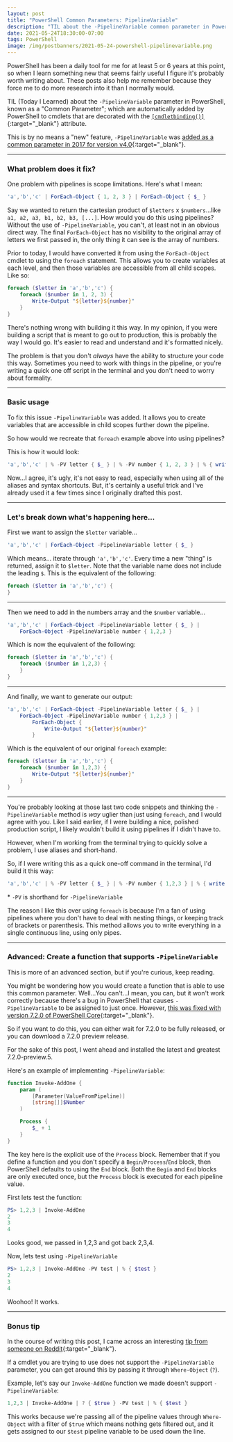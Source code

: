 ```yaml
---
layout: post
title: "PowerShell Common Parameters: PipelineVariable"
description: "TIL about the -PipelineVariable common parameter in PowerShell. All the pain I've put myself through to fix pipeline scope issues, when I could have just been using this!?"
date: 2021-05-24T18:30:00-07:00
tags: PowerShell
image: /img/postbanners/2021-05-24-powershell-pipelinevariable.png
---
```


PowerShell has been a daily tool for me for at least 5 or 6 years at this point, so when I learn something new that seems fairly useful I figure it's probably worth writing about. These posts also help me remember because they force me to do more research into it than I normally would.

TIL (Today I Learned) about the `-PipelineVariable` parameter in PowerShell, known as a "Common Parameter"; which are automatically added by PowerShell to cmdlets that are decorated with the [`[cmdletbinding()]`](https://docs.microsoft.com/en-us/powershell/module/microsoft.powershell.core/about/about_functions_cmdletbindingattribute){:target="_blank"} attribute.

This is by no means a "new" feature, `-PipelineVariable` was [added as a common parameter in 2017 for version v4.0](https://docs.microsoft.com/en-us/powershell/scripting/windows-powershell/whats-new/what-s-new-in-windows-powershell-50?view=powershell-7.1#new-features-in-windows-powershell-40#:~:text=PipelineVariable){:target="_blank"}.

----

### What problem does it fix?

One problem with pipelines is scope limitations. Here's what I mean:

```powershell
'a','b','c' | ForEach-Object { 1, 2, 3 } | ForEach-Object { $_ }
```

Say we wanted to return the cartesian product of `$letters` x `$numbers`...like `a1, a2, a3, b1, b2, b3, [...]`. How would you do this using pipelines? Without the use of `-PipelineVariable`, you can't, at least not in an obvious direct way. The final `ForEach-Object` has no visibility to the original array of letters we first passed in, the only thing it can see is the array of numbers.

Prior to today, I would have converted it from using the `ForEach-Object` cmdlet to using the `foreach` statement. This allows you to create variables at each level, and then those variables are accessible from all child scopes. Like so:

```powershell
foreach ($letter in 'a','b','c') {
    foreach ($number in 1, 2, 3) {
        Write-Output "${letter}${number}"
    }
}
```

There's nothing wrong with building it this way. In my opinion, if you were building a script that is meant to go out to production, this is probably the way I would go. It's easier to read and understand and it's formatted nicely.

The problem is that you don't _always_ have the ability to structure your code this way. Sometimes you need to work with things in the pipeline, or you're writing a quick one off script in the terminal and you don't need to worry about formality.

----

### Basic usage

To fix this issue `-PipelineVariable` was added. It allows you to create variables that are accessible in child scopes further down the pipeline.

So how would we recreate that `foreach` example above into using pipelines?

This is how it would look:

```powershell
'a','b','c' | % -PV letter { $_ } | % -PV number { 1, 2, 3 } | % { write "${letter}${number}" }
```

Now...I agree, it's ugly, it's not easy to read, especially when using all of the aliases and syntax shortcuts. But, it's certainly a useful trick and I've already used it a few times since I originally drafted this post.

----

### Let's break down what's happening here...

First we want to assign the `$letter` variable...

```powershell
'a','b','c' | ForEach-Object -PipelineVariable letter { $_ }
```

Which means... iterate through `'a','b','c'`. Every time a new "thing" is returned, assign it to `$letter`. Note that the variable name does not include the leading `$`. This is the equivalent of the following:

```powershell
foreach ($letter in 'a','b','c') {
}
```

----

Then we need to add in the numbers array and the `$number` variable...

```powershell
'a','b','c' | ForEach-Object -PipelineVariable letter { $_ } |
    ForEach-Object -PipelineVariable number { 1,2,3 }
```

Which is now the equivalent of the following:

```powershell
foreach ($letter in 'a','b','c') {
    foreach ($number in 1,2,3) {
    }
}
```

----

And finally, we want to generate our output:

```powershell
'a','b','c' | ForEach-Object -PipelineVariable letter { $_ } |
    ForEach-Object -PipelineVariable number { 1,2,3 } |
        ForEach-Object {
            Write-Output "${letter}${number}"
        }
```

Which is the equivalent of our original `foreach` example:

```powershell
foreach ($letter in 'a','b','c') {
    foreach ($number in 1,2,3) {
        Write-Output "${letter}${number}"
    }
}
```

----

You're probably looking at those last two code snippets and thinking the `-PipelineVariable` method is _way_ uglier than just using `foreach`, and I would agree with you. Like I said earlier, if I were building a nice, polished production script, I likely wouldn't build it using pipelines if I didn't have to.

However, when I'm working from the terminal trying to quickly solve a problem, I use aliases and short-hand.

So, if I were writing this as a quick one-off command in the terminal, I'd build it this way:

```powershell
'a','b','c' | % -PV letter { $_ } | % -PV number { 1,2,3 } | % { write "${letter}${number}" }
```

\* `-PV` is shorthand for `-PipelineVariable`

The reason I like this over using `foreach` is because I'm a fan of using pipelines where you don't have to deal with nesting things, or keeping track of brackets or parenthesis. This method allows you to write everything in a single continuous line, using only pipes.

----

### Advanced: Create a function that supports `-PipelineVariable`

This is more of an advanced section, but if you're curious, keep reading.

You might be wondering how you would create a function that is able to use this common parameter. Well...You can't...I mean, you can, but it won't work correctly because there's a bug in PowerShell that causes `-PipelineVariable` to be assigned to just once. However, [this was fixed with version 7.2.0 of PowerShell Core](https://github.com/PowerShell/PowerShell/pull/12766){:target="_blank"}.

So if you want to do this, you can either wait for 7.2.0 to be fully released, or you can download a 7.2.0 preview release.

For the sake of this post, I went ahead and installed the latest and greatest 7.2.0-preview.5.

Here's an example of implementing `-PipelineVariable`:

```powershell
function Invoke-AddOne {
    param (
        [Parameter(ValueFromPipeline)]
        [string[]]$Number
    )

    Process {
        $_ + 1
    }
}
```

The key here is the explicit use of the `Process` block. Remember that if you define a function and you don't specify a `Begin`/`Process`/`End` block, then PowerShell defaults to using the `End` block. Both the `Begin` and `End` blocks are only executed once, but the `Process` block is executed for each pipeline value.

First lets test the function:

```powershell
PS> 1,2,3 | Invoke-AddOne
2
3
4
```

Looks good, we passed in 1,2,3 and got back 2,3,4.

Now, lets test using `-PipelineVariable`

```powershell
PS> 1,2,3 | Invoke-AddOne -PV test | % { $test }
2
3
4
```

Woohoo! It works.

----

### Bonus tip

In the course of writing this post, I came across an interesting [tip from someone on Reddit](https://www.reddit.com/r/PowerShell/comments/dvf4sf/pipeline_variable_is_awseome/){:target="_blank"}.

If a cmdlet you are trying to use does not support the `-PipelineVariable` parameter, you can get around this by passing it through `Where-Object` (`?`).

Example, let's say our `Invoke-AddOne` function we made doesn't support `-PipelineVariable`:

```powershell
1,2,3 | Invoke-AddOne | ? { $true } -PV test | % { $test }
```

This works because we're passing all of the pipeline values through `Where-Object` with a filter of `$true` which means nothing gets filtered out, and it gets assigned to our `$test` pipeline variable to be used down the line.
